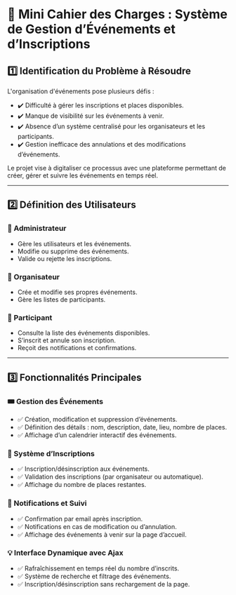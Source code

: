 # 📌 Mini Cahier des Charges : Système de Gestion d’Événements et d’Inscriptions

## 1️⃣ Identification du Problème à Résoudre  
L'organisation d'événements pose plusieurs défis :  
- ✔️ Difficulté à gérer les inscriptions et places disponibles.  
- ✔️ Manque de visibilité sur les événements à venir.  
- ✔️ Absence d’un système centralisé pour les organisateurs et les participants.  
- ✔️ Gestion inefficace des annulations et des modifications d’événements.  

Le projet vise à digitaliser ce processus avec une plateforme permettant de créer, gérer et suivre les événements en temps réel.  

---

## 2️⃣ Définition des Utilisateurs  
### 👤 Administrateur  
- Gère les utilisateurs et les événements.  
- Modifie ou supprime des événements.  
- Valide ou rejette les inscriptions.  

### 👤 Organisateur  
- Crée et modifie ses propres événements.  
- Gère les listes de participants.  

### 👤 Participant  
- Consulte la liste des événements disponibles.  
- S’inscrit et annule son inscription.  
- Reçoit des notifications et confirmations.  

---

## 3️⃣ Fonctionnalités Principales  

### 🎟 Gestion des Événements  
- ✅ Création, modification et suppression d’événements.  
- ✅ Définition des détails : nom, description, date, lieu, nombre de places.  
- ✅ Affichage d’un calendrier interactif des événements.  

### 📌 Système d’Inscriptions  
- ✅ Inscription/désinscription aux événements.  
- ✅ Validation des inscriptions (par organisateur ou automatique).  
- ✅ Affichage du nombre de places restantes.  

### 🔔 Notifications et Suivi  
- ✅ Confirmation par email après inscription.  
- ✅ Notifications en cas de modification ou d’annulation.  
- ✅ Affichage des événements à venir sur la page d’accueil.  

### 💡 Interface Dynamique avec Ajax  
- ✅ Rafraîchissement en temps réel du nombre d’inscrits.  
- ✅ Système de recherche et filtrage des événements.  
- ✅ Inscription/désinscription sans rechargement de la page.  
